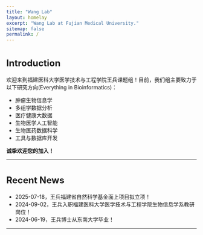 ```yaml
---
title: "Wang Lab"
layout: homelay
excerpt: "Wang Lab at Fujian Medical University."
sitemap: false
permalink: /
---
```


# <font size="5">Introduction</font>
欢迎来到福建医科大学医学技术与工程学院王兵课题组！目前，我们组主要致力于以下研究方向(Everything in Bioinformatics)：  
- 肿瘤生物信息学  
- 多组学数据分析  
- 医疗健康大数据  
- 生物医学人工智能  
- 生物医药数据科学  
- 工具与数据库开发
    
**诚挚欢迎您的加入！**  
<hr />

# <font size="5">Recent News</font>
- 2025-07-18，王兵福建省自然科学基金面上项目拟立项！
- 2024-09-02，王兵入职福建医科大学医学技术与工程学院生物信息学系教研岗位！
- 2024-06-19，王兵博士从东南大学毕业！
<hr />
